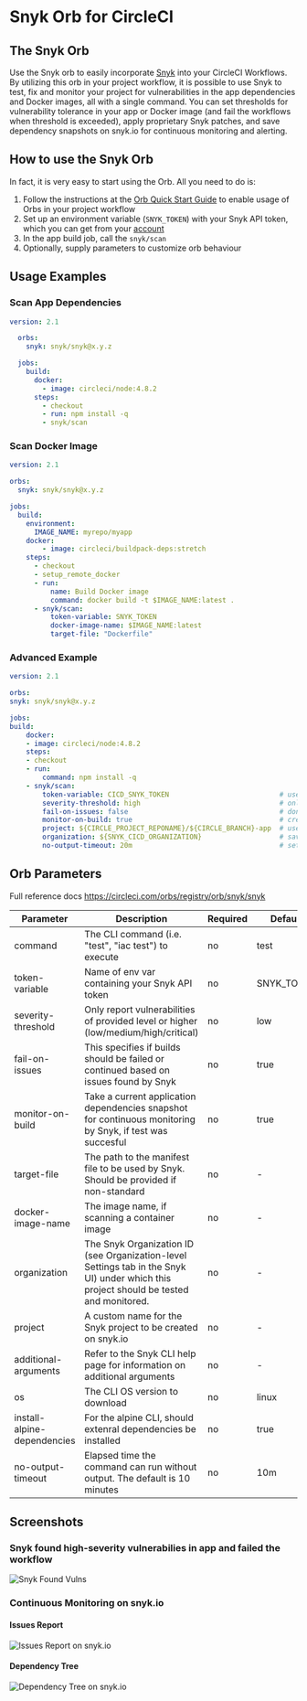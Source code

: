 # Snyk Orb for CircleCI

## The Snyk Orb

Use the Snyk orb to easily incorporate [Snyk](https://snyk.co/udBRL) into your CircleCI Workflows.
By utilizing this orb in your project workflow, it is possible to use Snyk to test, fix and monitor your project for vulnerabilities in the app dependencies and Docker images, all with a single command. You can set thresholds for vulnerability tolerance in your app or Docker image (and fail the workflows when threshold is exceeded), apply proprietary Snyk patches, and save dependency snapshots on snyk.io for continuous monitoring and alerting.

## How to use the Snyk Orb

In fact, it is very easy to start using the Orb.
All you need to do is:

1. Follow the instructions at the
   [Orb Quick Start Guide](https://circleci.com/orbs/registry/orb/snyk/snyk#quick-start)
   to enable usage of Orbs in your project workflow
2. Set up an environment variable (`SNYK_TOKEN`) with your Snyk API token, which
   you can get from your [account](https://snyk.co/udBRK)
3. In the app build job, call the `snyk/scan`
4. Optionally, supply parameters to customize orb behaviour

## Usage Examples

### Scan App Dependencies

```yaml
version: 2.1

  orbs:
    snyk: snyk/snyk@x.y.z

  jobs:
    build:
      docker:
        - image: circleci/node:4.8.2
      steps:
        - checkout
        - run: npm install -q
        - snyk/scan
```

### Scan Docker Image

```yaml
version: 2.1

orbs:
  snyk: snyk/snyk@x.y.z

jobs:
  build:
    environment:
      IMAGE_NAME: myrepo/myapp
    docker:
        - image: circleci/buildpack-deps:stretch
    steps:
      - checkout
      - setup_remote_docker
      - run:
          name: Build Docker image
          command: docker build -t $IMAGE_NAME:latest .
      - snyk/scan:
          token-variable: SNYK_TOKEN
          docker-image-name: $IMAGE_NAME:latest
          target-file: "Dockerfile"
```

### Advanced Example

```yaml
version: 2.1

orbs:
snyk: snyk/snyk@x.y.z

jobs:
build:
    docker:
    - image: circleci/node:4.8.2
    steps:
    - checkout
    - run:
        command: npm install -q
    - snyk/scan:
        token-variable: CICD_SNYK_TOKEN                           # use is api token stored in an env variable named other than SNYK_TOKEN
        severity-threshold: high                                  # only fail if detected high-severity vulnerabilities
        fail-on-issues: false                                     # don't fail even if issues detected (not recommended!)
        monitor-on-build: true                                    # create a snapshot of apps dependencies on snyk.io, for continoues monitoring (recommended!)
        project: ${CIRCLE_PROJECT_REPONAME}/${CIRCLE_BRANCH}-app  # use this to save the snapshot under specific names.
        organization: ${SNYK_CICD_ORGANIZATION}                   # save reports under a specific Snyk organization
        no-output-timeout: 20m                                    # set timeout without output to 20 mins
```

## Orb Parameters

Full reference docs https://circleci.com/orbs/registry/orb/snyk/snyk

| Parameter  | Description | Required | Default | Type |
| -----------| -------------------------------------------------------------------------------------------------------- | ------------- | ------------- | ------------- |
| command | The CLI command (i.e. "test", "iac test") to execute | no | test | string |
| token-variable | Name of env var containing your Snyk API token | no | SNYK_TOKEN | env_var_name |
| severity-threshold | Only report vulnerabilities of provided level or higher (low/medium/high/critical) | no | low | low \| med \| high \| critical |
| fail-on-issues | This specifies if builds should be failed or continued based on issues found by Snyk | no | true | boolean |
| monitor-on-build | Take a current application dependencies snapshot for continuous monitoring by Snyk, if test was succesful | no | true | boolean |
| target-file | The path to the manifest file to be used by Snyk. Should be provided if non-standard | no | - | string |
| docker-image-name | The image name, if scanning a container image | no | - | string |
| organization | The Snyk Organization ID (see Organization-level Settings tab in the Snyk UI) under which this project should be tested and monitored. | no | - | string |
| project | A custom name for the Snyk project to be created on snyk.io | no | - | string |
| additional-arguments | Refer to the Snyk CLI help page for information on additional arguments | no | - | string |
| os | The CLI OS version to download | no | linux | linux \| macos \| alpine |
| install-alpine-dependencies | For the alpine CLI, should extenral dependencies be installed | no | true | boolean |
| no-output-timeout | Elapsed time the command can run without output. The default is 10 minutes | no | 10m | string |

## Screenshots

### Snyk found high-severity vulnerabilies in app and failed the workflow

![Snyk Found Vulns](pictures/snyk_found_vulns.png)

### Continuous Monitoring on snyk.io

#### Issues Report

![Issues Report on snyk.io](pictures/snykio_report.png)

#### Dependency Tree

![Dependency Tree on snyk.io](pictures/snykio_deptree.png)
